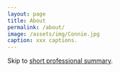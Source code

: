 ```yaml
---
layout: page
title: About
permalink: /about/
image: /assets/img/Connie.jpg
caption: xxx captions.
---
```


Skip to [short professional summary](#prof).
